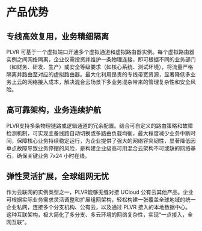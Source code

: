 # 产品优势

## 专线高效复用，业务精细隔离

PLVR 可基于一个虚拟端口开通多个虚拟通道和虚拟路由器实例。每个虚拟路由器实例之间网络隔离，企业仅需投资并维护一条物理连接，即可根据不同的业务部门（如财务、研发、生产）或安全等级要求（如核心系统、测试环境），将流量严格隔离并路由至对应的虚拟路由器。最大化利用昂贵的专线带宽资源，显著降低多业务上云的网络接入成本，解决混合云场景下多业务混杂带来的管理复杂性和安全风险。

## 高可靠架构，业务连续护航

PLVR支持多条物理链路或逻辑通道的冗余配置。结合可自定义的路由策略和故障检测机制，可实现主备线路自动切换或多路由负载均衡，最大程度减少业务中断时间，保障核心业务持续稳定运行，为企业提供了强大的网络容灾韧性，显著降低因单点故障导致业务停摆的风险，是构建企业级高可用混合云架构不可或缺的网络基石，确保关键业务 7x24 小时在线。

## 弹性灵活扩展，全球组网无忧

作为云联网的实例类型之一，PLVR能够无缝对接 UCloud 公有云其他产品。企业可根据实际业务需求灵活调整和扩展组网架构，轻松构建一张覆盖全球地域的统一企业私网，连接多个分支机构、公有云，以及通过 PLVR 接入的本地数据中心。这种互联架构，极大简化了多分支、多云环境的网络复杂性，实现“一点接入，全网互联”。





